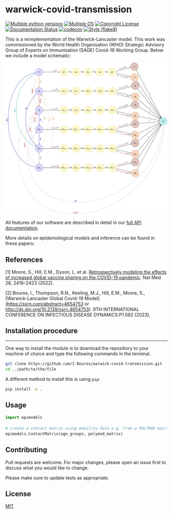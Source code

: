 # warwick-covid-transmission

[![Multiple python versions](https://github.com/I-Bouros/warwick-covid-transmission/actions/workflows/python-version-unittests.yml/badge.svg)](https://github.com/I-Bouros/warwick-covid-transmission/actions/workflows/python-version-unittests.yml)
[![Multiple OS](https://github.com/I-Bouros/warwick-covid-transmission/actions/workflows/os-unittests.yml/badge.svg)](https://github.com/I-Bouros/warwick-covid-transmission/actions/workflows/os-unittests.yml)
[![Copyright License](https://github.com/I-Bouros/warwick-covid-transmission/actions/workflows/check-copyright.yml/badge.svg)](https://github.com/I-Bouros/warwick-covid-transmission/actions/workflows/check-copyright.yml)
[![Documentation Status](https://readthedocs.org/projects/warwick-covid-transmission/badge/?version=latest)](https://warwick-covid-transmission.readthedocs.io/en/latest/?badge=latest)
[![codecov](https://codecov.io/gh/I-Bouros/warwick-covid-transmission/branch/main/graph/badge.svg?token=SNHCUJIS3B)](https://codecov.io/gh/I-Bouros/warwick-covid-transmission)
[![Style (flake8)](https://github.com/I-Bouros/warwick-covid-transmission/actions/workflows/flake8-style-test.yml/badge.svg)](https://github.com/I-Bouros/warwick-covid-transmission/actions/workflows/flake8-style-test.yml)

This is a reimplementation of the Warwick-Lancaster model. This work was commissioned by the World Health Organisation (WHO) Strategic Advisory Group of Experts on Immunisation (SAGE) Covid-19 Working Group. Below we include a model schematic:

![Warwick-Lancaster model conceptualisation](./images/Warwick_model.jpg)

All features of our software are described in detail in our
[full API documentation](https://warwick-covid-transmission.readthedocs.io/en/latest/).

More details on epidemiological models and inference can be found in these
papers:

## References
[1] Moore, S., Hill, E.M., Dyson, L. et al. [Retrospectively modeling the effects of increased global vaccine sharing on the COVID-19 pandemic](https://doi.org/10.1038/s41591-022-02064-y). Nat Med 28, 2416–2423 (2022).

[2] Bouros, I., Thompson, R.N., Keeling, M.J., Hill, E.M., Moore, S., [Warwick-Lancaster Global Covid-19 Model](https://ssrn.com/abstract=4654753 or http://dx.doi.org/10.2139/ssrn.4654753). 9TH INTERNATIONAL CONFERENCE ON INFECTIOUS DISEASE DYNAMICS:P1.082 (2023),

## Installation procedure
***
One way to install the module is to download the repositiory to your machine of choice and type the following commands in the terminal. 
```bash
git clone https://github.com/I-Bouros/warwick-covid-transmission.git
cd ../path/to/the/file
```

A different method to install this is using `pip`:

```bash
pip install -e .
```

## Usage

```python
import epimodels

# create a contact matrix using mobility data e.g. from a POLYMOD matrix
epimodels.ContactMatrix(age_groups, polymod_matrix)
```

## Contributing
Pull requests are welcome. For major changes, please open an issue first to discuss what you would like to change.

Please make sure to update tests as appropriate.

## License
[MIT](https://choosealicense.com/licenses/mit/)
